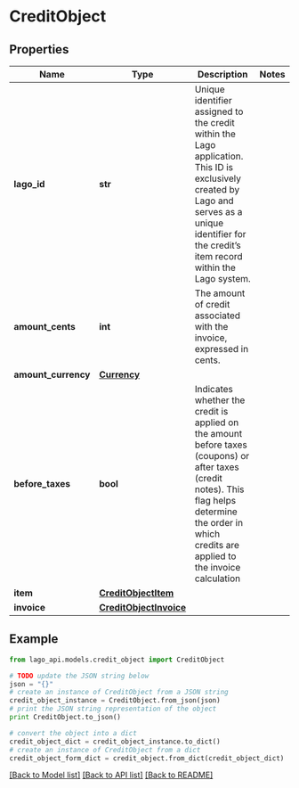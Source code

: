 # CreditObject


## Properties

Name | Type | Description | Notes
------------ | ------------- | ------------- | -------------
**lago_id** | **str** | Unique identifier assigned to the credit within the Lago application. This ID is exclusively created by Lago and serves as a unique identifier for the credit’s item record within the Lago system. | 
**amount_cents** | **int** | The amount of credit associated with the invoice, expressed in cents. | 
**amount_currency** | [**Currency**](Currency.md) |  | 
**before_taxes** | **bool** | Indicates whether the credit is applied on the amount before taxes (coupons) or after taxes (credit notes). This flag helps determine the order in which credits are applied to the invoice calculation | 
**item** | [**CreditObjectItem**](CreditObjectItem.md) |  | 
**invoice** | [**CreditObjectInvoice**](CreditObjectInvoice.md) |  | 

## Example

```python
from lago_api.models.credit_object import CreditObject

# TODO update the JSON string below
json = "{}"
# create an instance of CreditObject from a JSON string
credit_object_instance = CreditObject.from_json(json)
# print the JSON string representation of the object
print CreditObject.to_json()

# convert the object into a dict
credit_object_dict = credit_object_instance.to_dict()
# create an instance of CreditObject from a dict
credit_object_form_dict = credit_object.from_dict(credit_object_dict)
```
[[Back to Model list]](../README.md#documentation-for-models) [[Back to API list]](../README.md#documentation-for-api-endpoints) [[Back to README]](../README.md)


